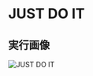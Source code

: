 # JUST DO IT
## 実行画像
![JUST DO IT](https://user-images.githubusercontent.com/39574826/67396114-ffd35f00-f5e1-11e9-9460-69a5a057b1e7.png)
